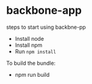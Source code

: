 # backbone-app

steps to start using backbne-pp
* Install node
* Install npm
* Run `npm install`

To build the bundle:
* npm run build
